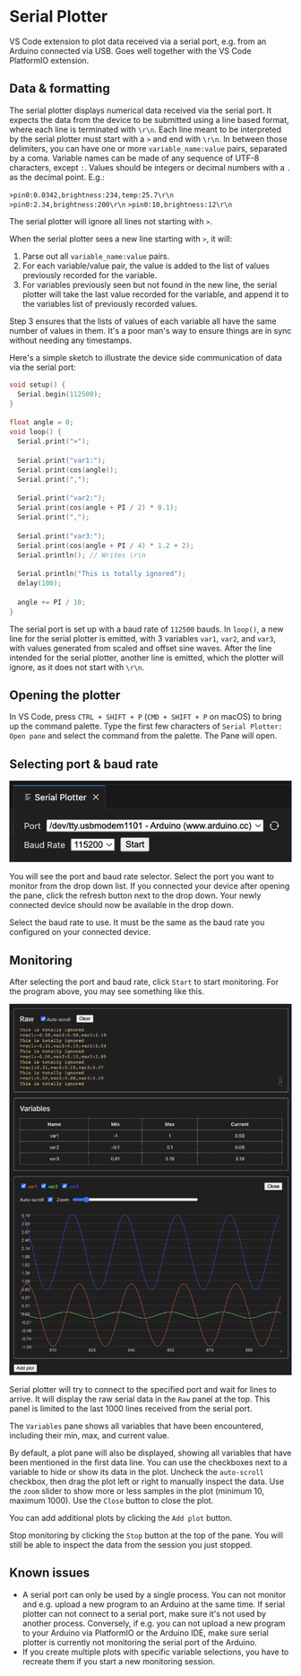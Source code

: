 # Serial Plotter
VS Code extension to plot data received via a serial port, e.g. from an Arduino connected via USB. Goes well together with the VS Code PlatformIO extension.

## Data & formatting
The serial plotter displays numerical data received via the serial port. It expects the data from the device to be submitted using a line based format, where each line is terminated with `\r\n`. Each line meant to be interpreted by the serial plotter must start with a `>` and end with `\r\n`. In between those delimiters, you can have one or more `variable_name:value` pairs, separated by a coma. Variable names can be made of any sequence of UTF-8 characters, except `:`. Values should be integers or decimal numbers with a `.` as the decimal point. E.g.:

`>pin0:0.0342,brightness:234,temp:25.7\r\n`
`>pin0:2.34,brightness:200\r\n`
`>pin0:10,brightness:12\r\n`

The serial plotter will ignore all lines not starting with `>`.

When the serial plotter sees a new line starting with `>`, it will:

1. Parse out all `variable_name:value` pairs.
2. For each variable/value pair, the value is added to the list of values previously recorded for the variable.
3. For variables previously seen but not found in the new line, the serial plotter will take the last value recorded for the variable, and append it to the variables list of previously recorded values.

Step 3 ensures that the lists of values of each variable all have the same number of values in them. It's a poor man's way to ensure things are in sync without needing any timestamps.

Here's a simple sketch to illustrate the device side communication of data via the serial port:

```cpp
void setup() {
  Serial.begin(112500);
}

float angle = 0;
void loop() {
  Serial.print(">");

  Serial.print("var1:");
  Serial.print(cos(angle));
  Serial.print(",");

  Serial.print("var2:");
  Serial.print(cos(angle + PI / 2) * 0.1);
  Serial.print(",");

  Serial.print("var3:");
  Serial.print(cos(angle + PI / 4) * 1.2 + 2);
  Serial.println(); // Writes \r\n

  Serial.println("This is totally ignored");
  delay(100);

  angle += PI / 10;
}
```

The serial port is set up with a baud rate of `112500` bauds. In `loop()`, a new line for the serial plotter is emitted, with 3 variables `var1`, `var2`, and `var3`, with values generated from scaled and offset sine waves. After the line intended for the serial plotter, another line is emitted, which the plotter will ignore, as it does not start with `\r\n`.

## Opening the plotter
In VS Code, press `CTRL + SHIFT + P` (`CMD + SHIFT + P` on macOS) to bring up the command palette. Type the first few characters of `Serial Plotter: Open pane` and select the command from the palette. The Pane will open.

## Selecting port & baud rate

![docs/pane-1.png](docs/pane-1.png)

You will see the port and baud rate selector. Select the port you want to monitor from the drop down list. If you connected your device after opening the pane, click the refresh button next to the drop down. Your newly connected device should now be available in the drop down.

Select the baud rate to use. It must be the same as the baud rate you configured on your connected device.

## Monitoring
After selecting the port and baud rate, click `Start` to start monitoring. For the program above, you may see something like this.

![docs/pane-2.png](docs/pane-2.png)

Serial plotter will try to connect to the specified port and wait for lines to arrive. It will display the raw serial data in the `Raw` panel at the top. This panel is limited to the last 1000 lines received from the serial port.

The `Variables` pane shows all variables that have been encountered, including their min, max, and current value.

By default, a plot pane will also be displayed, showing all variables that have been mentioned in the first data line. You can use the checkboxes next to a variable to hide or show its data in the plot. Uncheck the `auto-scroll` checkbox, then drag the plot left or right to manually inspect the data. Use the `zoom` slider to show more or less samples in the plot (minimum 10, maximum 1000). Use the `Close` button to close the plot.

You can add additional plots by clicking the `Add plot` button.

Stop monitoring by clicking the `Stop` button at the top of the pane. You will still be able to inspect the data from the session you just stopped.

## Known issues
* A serial port can only be used by a single process. You can not monitor and e.g. upload a new program to an Arduino at the same time. If serial plotter can not connect to a serial port, make sure it's not used by another process. Conversely, if e.g. you can not upload a new program to your Arduino via PlatformIO or the Arduino IDE, make sure serial plotter is currently not monitoring the serial port of the Arduino.
* If you create multiple plots with specific variable selections, you have to recreate them if you start a new monitoring session.